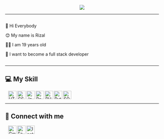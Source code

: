 <p align="center">
   <a href="#"><img src="https://readme-typing-svg.demolab.com?font=Poppins&weight=500&size=29&duration=3500&pause=1000&color=FFFFFF&center=true&vCenter=true&random=false&width=500px&height=25&lines=Hello%2C+my+name+is+Ahmad+Rizal!;I'm+a+Junior+Website+Developer"></a>
</p>

<hr>

<div style="padding: 1px;">
   <p>👋 Hi Everybody </p>
   <p>😊 My name is Rizal</p>
   <p>🙋‍♂️ I am 19 years old</p>
   <p>🌟 I want to become a full stack developer</p>
</div>

<hr>

## 💻 My Skill

<p style="margin: 10px;">
   <a href="#"><img alt="HTML" align="left" width="27px" src="https://simpleicons.now.sh/html5/E34F26"></a>
   <a href="#"><img alt="CSS" align="left" width="27px" src="https://simpleicons.now.sh/css3/1572B6"></a>
   <a href="#"><img alt="JavaScript" align="left" width="27px" src="https://simpleicons.now.sh/javascript/F7DF1E"></a>
   <a href="#"><img alt="React" align="left" width="27px" src="https://simpleicons.now.sh/react/61DAFB"></a>
   <a href="#"><img alt="PHP" align="left" width="27px" src="https://simpleicons.now.sh/php/777BB4"></a>
   <a href="#"><img alt="Python" align="left" width="27px" src="https://simpleicons.now.sh/python/3776AB"></a>
   <a href="#"><img alt="SQL" width="27px" src="https://simpleicons.now.sh/mysql/4479A1"></a>
</p>

<hr>

## 🤝 Connect with me

<p style="margin: 10px">
   <a href="mailto:rizalajipermana@gmail.com"><img align="left" width="27px" src="https://simpleicons.now.sh/gmail/EA4335" alt="Gmail"/></a>
   <a href="https://www.facebook.com/profile.php?id=100021684815269"><img align="left" width="27px" src="https://simpleicons.now.sh/facebook/0866FF" alt="Facebook"/></a>
   <a href="https://www.instagram.com/ahmdrizaalll" target="_blank"><img align="left" width="27px" src="https://simpleicons.now.sh/instagram/E4405F" alt="Instagram"/></a>
</p>
